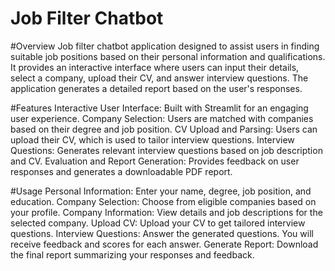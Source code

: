 # Job Filter Chatbot

#Overview
Job filter chatbot application designed to assist users in finding suitable job positions based on their personal information and qualifications. It provides an interactive interface where users can input their details, select a company, upload their CV, and answer interview questions. The application generates a detailed report based on the user's responses.

#Features
Interactive User Interface: Built with Streamlit for an engaging user experience.
Company Selection: Users are matched with companies based on their degree and job position.
CV Upload and Parsing: Users can upload their CV, which is used to tailor interview questions.
Interview Questions: Generates relevant interview questions based on job description and CV.
Evaluation and Report Generation: Provides feedback on user responses and generates a downloadable PDF report.

#Usage
Personal Information: Enter your name, degree, job position, and education.
Company Selection: Choose from eligible companies based on your profile.
Company Information: View details and job descriptions for the selected company.
Upload CV: Upload your CV to get tailored interview questions.
Interview Questions: Answer the generated questions. You will receive feedback and scores for each answer.
Generate Report: Download the final report summarizing your responses and feedback.
